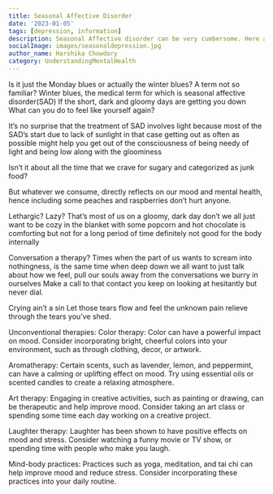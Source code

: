 ```yaml
---  
title: Seasonal Affective Disorder
date: '2023-01-05'  
tags: [depression, information]  
description: Seasonal Affective disorder can be very cumbersome. Here are some tips to deal with it. 
socialImage: images/seasonaldepression.jpg
author_name: Harshika Chowdary
category: UnderstandingMentalHealth
---  
```


Is it just the Monday blues or actually the winter blues?
A term not so familiar?
Winter blues, the medical term for which is seasonal affective disorder(SAD)
If the short, dark and gloomy days are getting you down 
What can you do to feel like yourself again?

It’s no surprise that the treatment of SAD involves light because most of the SAD’s start due to lack of sunlight in that case getting out as often as possible might help you get out of the consciousness of being needy of light and being low along with the gloominess 

Isn’t it about all the time that we crave for sugary and categorized as junk food?

But whatever we consume, directly reflects on our mood and mental health, hence including some peaches and raspberries don’t hurt anyone. 					

Lethargic? Lazy?
That’s most of us on a gloomy, dark day don’t we all just want to be cozy in the blanket with some popcorn and hot chocolate is comforting but not for a long period of time definitely not good for the body internally 

Conversation a therapy?
Times when the part of us wants to scream into nothingness, is the same time when deep down we all want to just talk about how we feel, pull our souls away from the conversations we burry in ourselves 
Make a call to that contact you keep on looking at hesitantly but never dial.

Crying ain’t a sin 
Let those tears flow and feel the unknown pain relieve through the tears you’ve shed.

Unconventional therapies:
Color therapy: Color can have a powerful impact on mood. Consider incorporating bright, cheerful colors into your environment, such as through clothing, decor, or artwork.

Aromatherapy: Certain scents, such as lavender, lemon, and peppermint, can have a calming or uplifting effect on mood. Try using essential oils or scented candles to create a relaxing atmosphere.

Art therapy: Engaging in creative activities, such as painting or drawing, can be therapeutic and help improve mood. Consider taking an art class or spending some time each day working on a creative project.

Laughter therapy: Laughter has been shown to have positive effects on mood and stress. Consider watching a funny movie or TV show, or spending time with people who make you laugh.

Mind-body practices: Practices such as yoga, meditation, and tai chi can help improve mood and reduce stress. Consider incorporating these practices into your daily routine.

